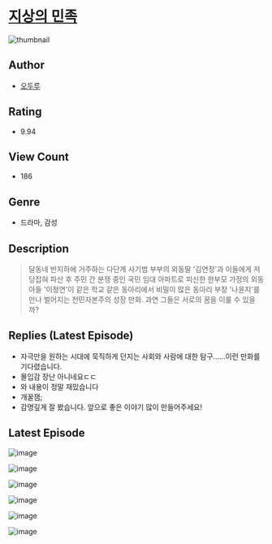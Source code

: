 # [지상의 민족](https://comic.naver.com/bestChallenge/list?titleId=810296)
![thumbnail](https://image-comic.pstatic.net/user_contents_data/challenge_comic/2023/05/23/333486/upload_7161113065813389924_480x623.jpeg)

## Author
- [오두루](https://comic.naver.com/artistTitle?id=333486)

## Rating
- 9.94

## View Count
- 186

## Genre
- 드라마, 감성

## Description
> 달동네 반지하에 거주하는 다단계 사기범 부부의 외동딸 '김연정'과 이들에게 저당잡혀 파산 후 주민 간 분쟁 중인 국민 임대 아파트로 피신한 한부모 가정의 외동아들 '이정연'이 같은 학교 같은 동아리에서 비밀이 많은 동아리 부장 '나윤지'를 만나 벌어지는 천민자본주의 성장 만화. 과연 그들은 서로의 꿈을 이룰 수 있을까?

## Replies (Latest Episode)
- 자극만을 원하는 시대에 묵직하게 던지는 사회와 사람에 대한 탐구......이런 만화를 기다렸습니다.
- 몰입감 장난 아니네요ㄷㄷ
- 와 내용이 정말 재밌습니다
- 개꿀잼;
- 감명깊게 잘 봤습니다. 앞으로 좋은 이야기 많이 만들어주세요!

## Latest Episode
![image](https://image-comic.pstatic.net/user_contents_data/challenge_comic/2023/05/23/333486/upload_3979265858910631735.jpeg)

![image](https://image-comic.pstatic.net/user_contents_data/challenge_comic/2023/05/23/333486/upload_3978705309880706617.jpeg)

![image](https://image-comic.pstatic.net/user_contents_data/challenge_comic/2023/05/23/333486/upload_3906366220210352690.jpeg)

![image](https://image-comic.pstatic.net/user_contents_data/challenge_comic/2023/05/23/333486/upload_7076615398861792610.jpeg)

![image](https://image-comic.pstatic.net/user_contents_data/challenge_comic/2023/05/23/333486/upload_7293357740953580389.jpeg)

![image](https://image-comic.pstatic.net/user_contents_data/challenge_comic/2023/05/23/333486/upload_3703144588965460275.jpeg)
